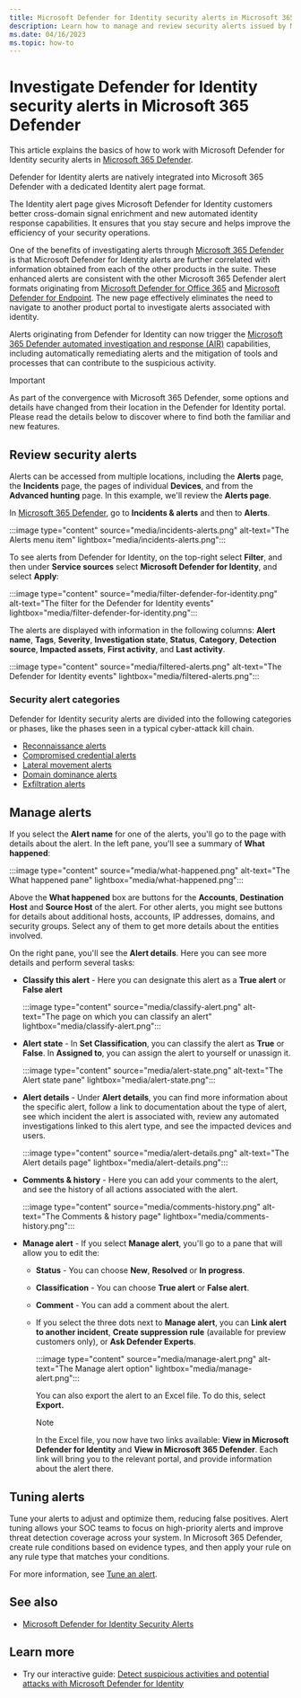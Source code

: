 ```yaml
---
title: Microsoft Defender for Identity security alerts in Microsoft 365 Defender
description: Learn how to manage and review security alerts issued by Microsoft Defender for Identity in Microsoft 365 Defender
ms.date: 04/16/2023
ms.topic: how-to
---
```


# Investigate Defender for Identity security alerts in Microsoft 365 Defender

This article explains the basics of how to work with Microsoft Defender for Identity security alerts in [Microsoft 365 Defender](/microsoft-365/security/defender/overview-security-center).

Defender for Identity alerts are natively integrated into Microsoft 365 Defender with a dedicated Identity alert page format.

The Identity alert page gives Microsoft Defender for Identity customers better cross-domain signal enrichment and new automated identity response capabilities. It ensures that you stay secure and helps improve the efficiency of your security operations.

One of the benefits of investigating alerts through [Microsoft 365 Defender](/microsoft-365/security/defender/microsoft-365-defender) is that Microsoft Defender for Identity alerts are further correlated with information obtained from each of the other products in the suite. These enhanced alerts are consistent with the other Microsoft 365 Defender alert formats originating from [Microsoft Defender for Office 365](/microsoft-365/security/office-365-security) and [Microsoft Defender for Endpoint](/microsoft-365/security/defender-endpoint). The new page effectively eliminates the need to navigate to another product portal to investigate alerts associated with identity.

Alerts originating from Defender for Identity can now trigger the [Microsoft 365 Defender automated investigation and response (AIR)](/microsoft-365/security/defender/m365d-autoir) capabilities, including automatically remediating alerts and the mitigation of tools and processes that can contribute to the suspicious activity.

> [!IMPORTANT]
> As part of the convergence with Microsoft 365 Defender, some options and details have changed from their location in the Defender for Identity portal. Please read the details below to discover where to find both the familiar and new features.

## Review security alerts

Alerts can be accessed from multiple locations, including the **Alerts** page, the **Incidents** page, the pages of individual **Devices**, and from the **Advanced hunting** page. In this example, we'll review the **Alerts page**.

In [Microsoft 365 Defender](https://security.microsoft.com), go to **Incidents & alerts** and then to **Alerts**.

:::image type="content" source="media/incidents-alerts.png" alt-text="The Alerts menu item" lightbox="media/incidents-alerts.png":::

To see alerts from Defender for Identity, on the top-right select **Filter**, and then under **Service sources** select **Microsoft Defender for Identity**, and select **Apply**:

:::image type="content" source="media/filter-defender-for-identity.png" alt-text="The filter for the Defender for Identity events" lightbox="media/filter-defender-for-identity.png":::

The alerts are displayed with information in the following columns: **Alert name**, **Tags**, **Severity**, **Investigation state**, **Status**, **Category**, **Detection source**, **Impacted assets**, **First activity**, and **Last activity**.

:::image type="content" source="media/filtered-alerts.png" alt-text="The Defender for Identity events" lightbox="media/filtered-alerts.png":::

### Security alert categories

Defender for Identity security alerts are divided into the following categories or phases, like the phases seen in a typical cyber-attack kill chain.

- [Reconnaissance alerts](reconnaissance-alerts.md)
- [Compromised credential alerts](compromised-credentials-alerts.md)
- [Lateral movement alerts](lateral-movement-alerts.md)
- [Domain dominance alerts](domain-dominance-alerts.md)
- [Exfiltration alerts](exfiltration-alerts.md)

## Manage alerts

If you select the **Alert name** for one of the alerts, you'll go to the page with details about the alert. In the left pane, you'll see a summary of **What happened**:

:::image type="content" source="media/what-happened.png" alt-text="The What happened pane" lightbox="media/what-happened.png":::

Above the **What happened** box are buttons for the **Accounts**, **Destination Host** and **Source Host** of the alert. For other alerts, you might see buttons for details about additional hosts, accounts, IP addresses, domains, and security groups. Select any of them to get more details about the entities involved.

On the right pane, you'll see the **Alert details**. Here you can see more details and perform several tasks:

- **Classify this alert** - Here you can designate this alert as a **True alert** or **False alert**

    :::image type="content" source="media/classify-alert.png" alt-text="The page on which you can classify an alert" lightbox="media/classify-alert.png":::

- **Alert state** - In **Set Classification**, you can classify the alert as **True** or **False**. In **Assigned to**, you can assign the alert to yourself or unassign it.

    :::image type="content" source="media/alert-state.png" alt-text="The Alert state pane" lightbox="media/alert-state.png":::

- **Alert details** - Under **Alert details**, you can find more information about the specific alert, follow a link to documentation about the type of alert, see which incident the alert is associated with, review any automated investigations linked to this alert type, and see the impacted devices and users.

   :::image type="content" source="media/alert-details.png" alt-text="The Alert details page" lightbox="media/alert-details.png":::

- **Comments & history** - Here you can add your comments to the alert, and see the history of all actions associated with the alert.

    :::image type="content" source="media/comments-history.png" alt-text="The Comments & history page" lightbox="media/comments-history.png":::

- **Manage alert** - If you select **Manage alert**, you'll go to a pane that will allow you to edit the:
  - **Status** - You can choose **New**, **Resolved** or **In progress**.
  - **Classification** - You can choose **True alert** or **False alert**.
  - **Comment** - You can add a comment about the alert.

  - If you select the three dots next to **Manage alert**, you can **Link alert to another incident**, **Create suppression rule** (available for preview customers only), or **Ask Defender Experts**.

    :::image type="content" source="media/manage-alert.png" alt-text="The Manage alert option" lightbox="media/manage-alert.png":::

    You can also export the alert to an Excel file. To do this, select **Export.**

    > [!NOTE]
    > In the Excel file, you now have two links available: **View in Microsoft Defender for Identity** and **View in Microsoft 365 Defender**. Each link will bring you to the relevant portal, and provide information about the alert there.

## Tuning alerts

Tune your alerts to adjust and optimize them, reducing false positives. Alert tuning allows your SOC teams to focus on high-priority alerts and improve threat detection coverage across your system. In Microsoft 365 Defender, create rule conditions based on evidence types, and then apply your rule on any rule type that matches your conditions. 

For more information, see [Tune an alert](/microsoft-365/security/defender/investigate-alerts#tune-an-alert).

## See also

- [Microsoft Defender for Identity Security Alerts](alerts-overview.md)

## Learn more

- Try our interactive guide: [Detect suspicious activities and potential attacks with Microsoft Defender for Identity](https://mslearn.cloudguides.com/guides/Detect%20suspicious%20activities%20and%20potential%20attacks%20with%20Microsoft%20Defender%20for%20Identity)



